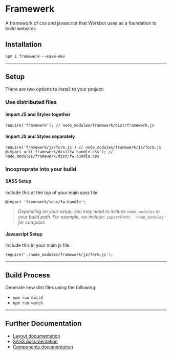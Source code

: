 # Framewerk
A framework of css and javascript that Werkbot uses as a foundation to build websites.

## Installation
`npm i framewerk --save-dev`

---

## Setup
There are two options to install to your project:

### Use distributed files

#### Import JS and Styles together
`require('framewerk'); // node_modules/framewerk/dist/framewerk.js`

#### Import JS and Styles separately
`require('framewerk/js/form.js') // node_modules/framewerk/js/form.js`
`@import url('framewerk/dist/fw-bundle.css'); // node_modules/framewerk/dist/fw-bundle.css`

### Incoproprate into your build
#### SASS Setup
Include this at the top of your main sass file:

`@import 'framewerk/sass/fw-bundle';`

> *Depending on your setup, you may need to include `node_modules` in your build path. For example, we include: `importPath: 'node_modules'` for compass*

#### Javascript Setup
Include this in your main js file:

`require('./node_modules/framewerk/js/form.js');`

---

## Build Process
Generate new dist files using the following:
- `npm run build`
- `npm run watch`

---

## Further Documentation
* [Layout documentation](docs/en/layout.md)
* [SASS documentation](docs/en/sass-setup.md)
* [Components documentation](docs/en/components.md)

